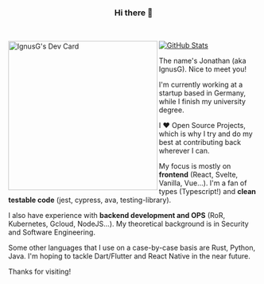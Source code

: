 <div>
  <h3 align="center">Hi there 👋</h3>
  <br />
  <a href="https://app.daily.dev/IgnusG">
    <p><img align="left" src="https://api.daily.dev/devcards/4a221d409db840ed9618499dbb540e11.png?r=0yd" width="300" alt="IgnusG's Dev Card" /></p>
    <!-- If you like reading dev news and find this card cool, here's a link that tells you more :) https://changelog.daily.dev/devcard-201281 -->
  </a>
</div>

<a href="https://github.com/IgnusG"><img alt="GitHub Stats" src="https://github-readme-stats.vercel.app/api?username=ignusg&show_icons=true&hide_title=true&count_private=true&text_color=ffffff&bg_color=0d1217&icon_color=2a6eca&border_color=919496&border_radius=25" /></a>
<!-- Courtesy of Anurag Hazra https://github.com/anuraghazra/github-readme-stats -->

The name's Jonathan (aka IgnusG). Nice to meet you! <!-- Hello there sneaky source code viewer, enjoy the stay ;) -->
  
I'm currently working at a startup based in Germany, while I finish my university degree. 
  
I ❤ Open Source Projects, which is why I try and do my best at contributing back wherever I can.

My focus is mostly on <strong>frontend</strong> (React, Svelte, Vanilla, Vue...). I'm a fan of types (Typescript!<!-- Why are there so many libraries without types?! :( -->) and <strong>clean testable code</strong> (jest, cypress, ava, testing-library). 
  
I also have experience with <strong>backend development and OPS</strong> (RoR, Kubernetes, Gcloud, NodeJS...<!-- And Azure, but since my last login attempt I'm still waiting for my OTP Email. 2 years and counting... -->). My theoretical background is in Security and Software Engineering. 

Some other languages that I use on a case-by-case basis are Rust, Python, Java. I'm hoping to tackle Dart/Flutter and React Native in the near future. 
  
Thanks for visiting! <!-- If you've made it this far, here is a cookie for you 🍪 --> 
